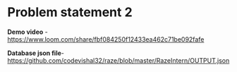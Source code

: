 # Problem statement 2


**Demo video** - https://www.loom.com/share/fbf084250f12433ea462c71be092fafe

**Database json file**- https://github.com/codevishal32/raze/blob/master/RazeIntern/OUTPUT.json
